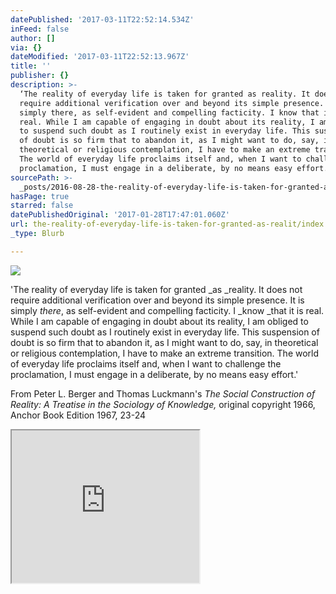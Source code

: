 ```yaml
---
datePublished: '2017-03-11T22:52:14.534Z'
inFeed: false
author: []
via: {}
dateModified: '2017-03-11T22:52:13.967Z'
title: ''
publisher: {}
description: >-
  ‘The reality of everyday life is taken for granted as reality. It does not
  require additional verification over and beyond its simple presence. It is
  simply there, as self-evident and compelling facticity. I know that it is
  real. While I am capable of engaging in doubt about its reality, I am obliged
  to suspend such doubt as I routinely exist in everyday life. This suspension
  of doubt is so firm that to abandon it, as I might want to do, say, in
  theoretical or religious contemplation, I have to make an extreme transition.
  The world of everyday life proclaims itself and, when I want to challenge the
  proclamation, I must engage in a deliberate, by no means easy effort.’
sourcePath: >-
  _posts/2016-08-28-the-reality-of-everyday-life-is-taken-for-granted-as-realit.md
hasPage: true
starred: false
datePublishedOriginal: '2017-01-28T17:47:01.060Z'
url: the-reality-of-everyday-life-is-taken-for-granted-as-realit/index.html
_type: Blurb

---
```

![](https://the-grid-user-content.s3-us-west-2.amazonaws.com/83b93c2e-7331-4837-904f-483345f1e387.jpg)

'The reality of everyday life is taken for granted _as _reality. It does not require additional verification over and beyond its simple presence. It is simply _there_, as self-evident and compelling facticity. I _know _that it is real. While I am capable of engaging in doubt about its reality, I am obliged to suspend such doubt as I routinely exist in everyday life. This suspension of doubt is so firm that to abandon it, as I might want to do, say, in theoretical or religious contemplation, I have to make an extreme transition. The world of everyday life proclaims itself and, when I want to challenge the proclamation, I must engage in a deliberate, by no means easy effort.'

From Peter L. Berger and Thomas Luckmann's _The Social Construction of Reality: A Treatise in the Sociology of Knowledge,_ original copyright 1966, Anchor Book Edition 1967, 23-24

<iframe src="https://the-grid.github.io/ed-userhtml/?g=eJxNkUFPwzAMhe_9FVGRWCutCSAhIdruMIkDl12AE0IoS5wt3ZpUcVqoEP8ddyuIWxx_es9-rrQdmNV1arZF8D6mq0rQ1yqpUAXbxVVmeqei9S7TS4ZLYnP2lTA2yMAaqk2DrGaa7yA-HKEFF3E9PsvdRraQYf569VYSbQ3L_jPr8VFnJJWzALEPbmJmIRVARpg5Uiipwa2mntVnjGNQVKZCKO8cqMiNVLD1_sAdRAHu_eVJoD7wBi8-zbY91teXAwSkJerhht-lkwzNzTsZyGPjNXDrEEJcg_EBsnmvvEy-M-1VP02yZItzIgt6_foVDZLPIs_LSsx5JUk1RaqOEvGUqvLtKZWUaRllsQ9g6nQfY4f3QsQ97ILVXFphrNPF6PtQfMhRzLTr285jJKXbv8v8ANFaj7U" height="244" style=""></iframe>